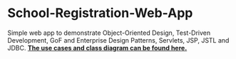 School-Registration-Web-App
===========================

Simple web app to demonstrate Object-Oriented Design, Test-Driven Development, GoF and Enterprise Design Patterns, Servlets, JSP, JSTL and JDBC. **[The use cases and class diagram can be found here.](https://docs.google.com/document/d/1KTiuKl44UfQUF1-vzyP9LJBXseoGpBLz-niyqOvSmEE/edit?usp=sharing)**


